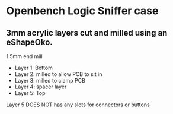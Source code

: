 # Openbench Logic Sniffer case

## 3mm acrylic layers cut and milled using an eShapeOko.
1.5mm end mill

* Layer 1: Bottom
* Layer 2: milled to allow PCB to sit in
* Layer 3: milled to clamp PCB
* Layer 4: spacer layer
* Layer 5: Top

Layer 5 DOES NOT has any slots for connectors or buttons


